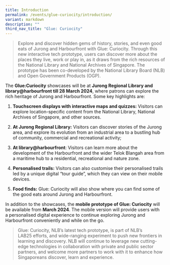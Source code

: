```yaml
---
title: Introduction
permalink: /events/glue-curiocity/introduction/
variant: markdown
description: ""
third_nav_title: "Glue: Curiocity"
---
```

> Explore and discover hidden gems of history, stories, and even good eats of Jurong and Harbourfront with Glue: Curiocity. Through this new interactive tech prototype, users can discover more about the places they live, work or play in, as it draws from the rich resources of the National Library and National Archives of Singapore. The prototype has been co-developed by the National Library Board (NLB) and Open Government Products (OGP).

The **Glue:Curiocity** showcases will be at **Jurong Regional Library and library@harbourfront till 28 March 2024**, where patrons can explore the rich heritage of Jurong and Harbourfront. Some key highlights are:

1.  **Touchscreen displays with interactive maps and quizzes:** Visitors can explore location-specific content from the National Library, National Archives of Singapore, and other sources.

1.  **At Jurong Regional Library:** Visitors can discover stories of the Jurong area, and explore its evolution from an industrial area to a bustling hub of community, commercial and recreational activity;
2.  **At library@harbourfront**: Visitors can learn more about the development of the Harbourfront and the wider Telok Blangah area from a maritime hub to a residential, recreational and nature zone.

2.  **Personalised trails:** Visitors can also customise their personalised trails led by a unique digital “tour guide”, which they can view on their mobile devices.
3.  **Food finds:** Glue: Curiocity will also show where you can find some of the good eats around Jurong and Harbourfront.

In addition to the showcases, the **mobile prototype of Glue: Curiocity** will be available from **March 2024**. The mobile version will provide users with a personalised digital experience to continue exploring Jurong and Harbourfront conveniently and while on the go.

> Glue: Curiocity, NLB’s latest tech prototype, is part of NLB’s LAB25 efforts, and wide-ranging experiment to push new frontiers in learning and discovery. NLB will continue to leverage new cutting-edge technologies in collaboration with private and public sector partners, and welcome more partners to work with it to enhance how Singaporeans discover, learn and experience.